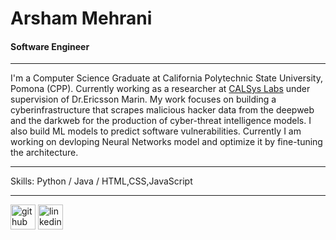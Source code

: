 # Arsham Mehrani
#### Software Engineer
---
I'm a Computer Science Graduate at California Polytechnic State University, Pomona (CPP). Currently working as a researcher at <a href='https://www.cpp.edu/faculty/santanamarin/projects.shtml' target="_blank">CALSys Labs</a> under supervision of Dr.Ericsson Marin. My work focuses on building a cyberinfrastructure that scrapes malicious hacker data from the deepweb and the darkweb for the production of cyber-threat intelligence models. I also build ML models to predict software vulnerabilities. Currently I am working on devloping Neural Networks model and optimize it by fine-tuning the architecture. 

---
Skills: Python / Java / HTML,CSS,JavaScript

---
[<img src='https://cdn.jsdelivr.net/npm/simple-icons@3.0.1/icons/github.svg' alt='github' height='40'>](https://github.com/Arsham1024)  [<img src='https://cdn.jsdelivr.net/npm/simple-icons@3.0.1/icons/linkedin.svg' alt='linkedin' height='40'>](https://www.linkedin.com/in/arsham-mehrani/)  


<!--
**Arsham1024/Arsham1024** is a ✨ _special_ ✨ repository because its `README.md` (this file) appears on your GitHub profile.

Here are some ideas to get you started:

- 🔭 I’m currently working on ...
- 🌱 I’m currently learning ...
- 👯 I’m looking to collaborate on ...
- 🤔 I’m looking for help with ...
- 💬 Ask me about ...
- 📫 How to reach me: ...
- 😄 Pronouns: ...
- ⚡ Fun fact: ...
-->
